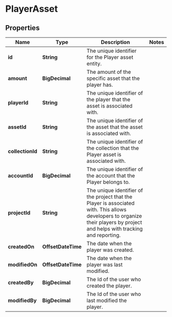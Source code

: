 

# PlayerAsset


## Properties

| Name | Type | Description | Notes |
|------------ | ------------- | ------------- | -------------|
|**id** | **String** | The unique identifier for the Player asset entity. |  |
|**amount** | **BigDecimal** | The amount of the specific asset that the player has. |  |
|**playerId** | **String** | The unique identifier of the player that the asset is associated with. |  |
|**assetId** | **String** | The unique identifier of the asset that the asset is associated with. |  |
|**collectionId** | **String** | The unique identifier of the collection that the Player asset is associated with. |  |
|**accountId** | **BigDecimal** | The unique identifier of the account that the Player belongs to. |  |
|**projectId** | **String** | The unique identifier of the project that the Player is associated with. This allows developers to organize their players by project and helps with tracking and reporting. |  |
|**createdOn** | **OffsetDateTime** | The date when the player was created. |  |
|**modifiedOn** | **OffsetDateTime** | The date when the player was last modified. |  |
|**createdBy** | **BigDecimal** | The Id of the user who created the player. |  |
|**modifiedBy** | **BigDecimal** | The Id of the user who last modified the player. |  |



